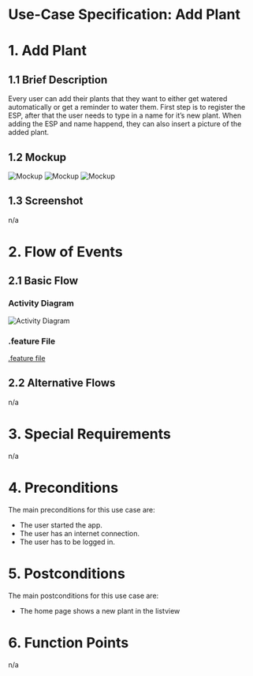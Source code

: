 # Use-Case Specification: Add Plant

# 1. Add Plant

## 1.1 Brief Description
Every user can add their plants that they want to either get watered automatically or get a reminder to water them. First step is to register the ESP, after that the user needs to type in a name for it’s new plant. When adding the ESP and name happend, they can also insert a picture of the added plant.

## 1.2 Mockup
![Mockup](uc-add-plant-mockup-1.png)
![Mockup](uc-add-plant-mockup-2.png)
![Mockup](uc-add-plant-mockup-3.png)

## 1.3 Screenshot
n/a


# 2. Flow of Events

## 2.1 Basic Flow

### Activity Diagram
![Activity Diagram](uc-add-plant.png)

### .feature File

[.feature file](/test_driver/feature/add_plants.feature)  

## 2.2 Alternative Flows
n/a

# 3. Special Requirements
n/a

# 4. Preconditions
The main preconditions for this use case are:

 - The user started the app.
 - The user has an internet connection.
 - The user has to be logged in.

# 5. Postconditions

The main postconditions for this use case are:

 - The home page shows a new plant in the listview

# 6. Function Points
n/a
